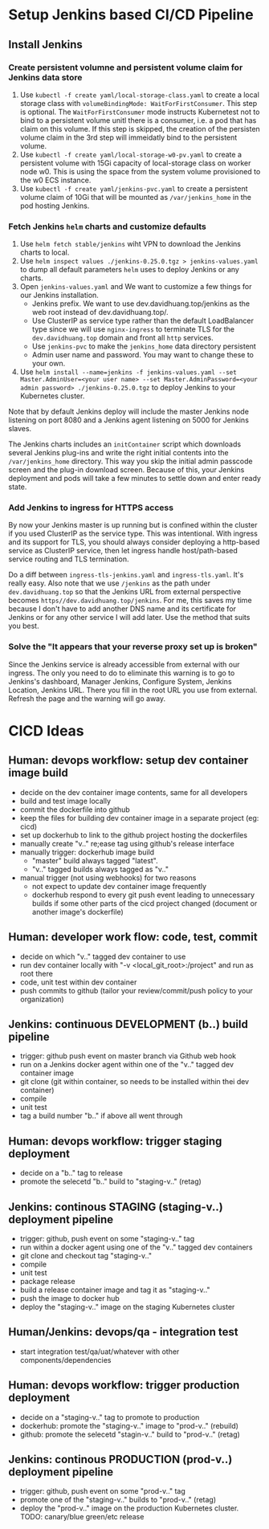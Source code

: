 # Setup Jenkins based CI/CD Pipeline

## 
## Install Jenkins

### Create persistent volumne and persistent volume claim for Jenkins data store

1. Use `kubectl -f create yaml/local-storage-class.yaml` to create a local storage class with `volumeBindingMode: WaitForFirstConsumer`. This step is optional. The `WaitForFirstConsumer` mode instructs Kubernetest not to bind to a persistent volume unitl there is a consumer, i.e. a pod that has claim on this volume. If this step is skipped, the creation of the persisten volume claim in the 3rd step will immeidatly bind to the persistent volume.
2. Use `kubectl -f create yaml/local-storage-w0-pv.yaml` to create a persistent volume with 15Gi capacity of local-storage class on worker node w0. This is using the space from the system volume provisioned to the w0 ECS instance. 
3. Use `kubectl -f create yaml/jenkins-pvc.yaml` to create a persistent volume claim of 10Gi that will be mounted as `/var/jenkins_home` in the pod hosting Jenkins. 

### Fetch Jenkins `helm` charts and customize defaults

1. Use `helm fetch stable/jenkins` wiht VPN to download the Jenkins charts to local.
2. Use `helm inspect values ./jenkins-0.25.0.tgz > jenkins-values.yaml` to dump all default parameters `helm` uses to deploy Jenkins or any charts. 
3. Open `jenkins-values.yaml` and We want to customize a few things for our Jenkins installation. 
   - Jenkins prefix. We want to use dev.davidhuang.top/jenkins as the web root instead of dev.davidhuang.top/.
   - Use ClusterIP as service type rather than the default LoadBalancer type since we will use `nginx-ingress` to terminate TLS for the `dev.davidhuang.top` domain and front all `http` services.
   - Use `jenkins-pvc` to make the `jenkins_home` data directory persistent
   - Admin user name and password. You may want to change these to your own.
4. Use `helm install --name=jenkins -f jenkins-values.yaml --set Master.AdminUser=<your user name> --set Master.AdminPassword=<your admin password> ./jenkins-0.25.0.tgz` to deploy Jenkins to your Kubernetes cluster.

Note that by default Jenkins deploy will include the master Jenkins node listening on port 8080 and a Jenkins agent listening on 5000 for Jenkins slaves.

The Jenkins charts includes an `initContainer` script which downloads several Jenkins plug-ins and write the right initial contents into the `/var/jenkins_home` directory. This way you skip the initial admin passcode screen and the plug-in download screen. Because of this, your Jenkins deployment and pods will take a few minutes to settle down and enter ready state. 

### Add Jenkins to ingress for HTTPS access

By now your Jenkins master is up running but is confined within the cluster if you used ClusterIP as the service type. This was intentional. With ingress and its support for TLS, you should always consider deploying a http-based service as ClusterIP service, then let ingress handle host/path-based service routing and TLS termination. 

Do a diff between `ingress-tls-jenkins.yaml` and `ingress-tls.yaml`. It's really easy. Also note that we use `/jenkins` as the path under `dev.davidhuang.top` so that the Jenkins URL from external perspective becomes `https//dev.davidhuang.top/jenkins`. For me, this saves my time because I don't have to add another DNS name and its certificate for Jenkins or for any other service I will add later. Use the method that suits you best. 

### Solve the "It appears that your reverse proxy set up is broken"

Since the Jenkins service is already accessible from external with our ingress. The only you need to do to eliminate this warning is to go to Jenkins's dashboard, Manager Jenkins, Configure System, Jenkins Location, Jenkins URL. There you fill in the root URL you use from external. Refresh the page and the warning will go away.

# CICD Ideas

## Human: devops workflow: setup dev container image build
- decide on the dev container image contents, same for all developers
- build and test image locally
- commit the dockerfile into github
- keep the files for building dev container image in a separate project (eg: cicd)
- set up dockerhub to link to the github project hosting the dockerfiles
- manually create "v.." re;ease tag using github's release interface 
- manually trigger: dockerhub image build
  - "master" build always tagged "latest". 
  - "v.." tagged builds always tagged as "v.."
- manual trigger (not using webhooks) for two reasons
  - not expect to update dev container image frequently
  - dockerhub respond to every git push event leading to unnecessary builds if some other parts of the cicd project changed (document or another image's dockerfile)

## Human: developer work flow: code, test, commit
- decide on which "v.." tagged dev container to use
- run dev container locally with "-v <local_git_root>:/project" and run as root there
- code, unit test within dev container 
- push commits to github (tailor your review/commit/push policy to your organization) 

## Jenkins: continuous DEVELOPMENT (b..) build pipeline 
- trigger: github push event on master branch via Github web hook
- run on a Jenkins docker agent within one of the  "v.." tagged dev container image
- git clone (git within container, so needs to be installed within thei dev container)
- compile
- unit test
- tag a build number "b.." if above all went through

## Human: devops workflow: trigger staging deployment
- decide on a "b.." tag to release
- promote the selecetd "b.." build to "staging-v.." (retag)

## Jenkins: continous STAGING (staging-v..) deployment pipeline
- trigger: github, push event on some "staging-v.." tag
- run within a docker agent using one of the  "v.." tagged dev containers
- git clone and checkout tag "staging-v.."
- compile
- unit test
- package release
- build a release container image and tag it as "staging-v.."
- push the image to docker hub
- deploy the "staging-v.." image on the staging Kubernetes cluster

## Human/Jenkins: devops/qa - integration test
- start integration test/qa/uat/whatever with other components/dependencies

## Human: devops workflow: trigger production deployment
- decide on a "staging-v.." tag to promote to production
- dockerhub: promote the "staging-v.." image to "prod-v.." (rebuild)
- github: promote the selecetd "stagin-v.." build to "prod-v.." (retag)

## Jenkins: continous PRODUCTION (prod-v..) deployment pipeline
- trigger: github, push event on some "prod-v.." tag
- promote one of the "staging-v.." builds to "prod-v.." (retag) 
- deploy the "prod-v.." image on the production Kubernetes cluster. TODO: canary/blue green/etc release


